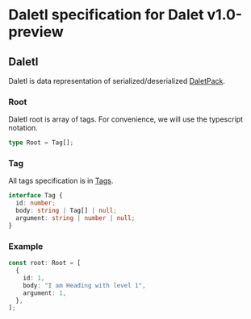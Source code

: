 # Daletl specification for Dalet v1.0-preview

## Daletl

Daletl is data representation of serialized/deserialized [DaletPack](./daletpack.md).

### Root

Daletl root is array of tags. For convenience, we will use the typescript notation.

```typescript
type Root = Tag[];
```

### Tag

All tags specification is in [Tags](./tags.md).

```typescript
interface Tag {
  id: number;
  body: string | Tag[] | null;
  argument: string | number | null;
}
```

### Example

```typescript
const root: Root = [
  {
    id: 1,
    body: "I am Heading with level 1",
    argument: 1,
  },
];
```
